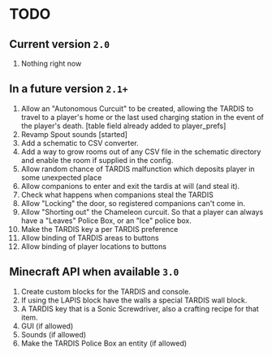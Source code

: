 # TODO
## Current version `2.0`
1. Nothing right now

## In a future version `2.1+`
1. Allow an "Autonomous Curcuit" to be created, allowing the TARDIS to travel to a player's home or the last used charging station in the event of the player's death. [table field already added to player_prefs]
2. Revamp Spout sounds [started]
3. Add a schematic to CSV converter.
4. Add a way to grow rooms out of any CSV file in the schematic directory and enable the room if supplied in the config.
5. Allow random chance of TARDIS malfunction which deposits player in some unexpected place
6. Allow companions to enter and exit the tardis at will (and steal it).
7. Check what happens when companions steal the TARDIS
8. Allow "Locking" the door, so registered companions can't come in.
9. Allow "Shorting out" the Chameleon curcuit. So that a player can always have a "Leaves" Police Box, or an "Ice" police box.
10. Make the TARDIS key a per TARDIS preference
11. Allow binding of TARDIS areas to buttons
12. Allow binding of player locations to buttons

## Minecraft API when available `3.0`
1. Create custom blocks for the TARDIS and console.
2. If using the LAPIS block have the walls a special TARDIS wall block.
3. A TARDIS key that is a Sonic Screwdriver, also a crafting recipe for that item.
4. GUI (if allowed)
5. Sounds (if allowed)
6. Make the TARDIS Police Box an entity (if allowed)
